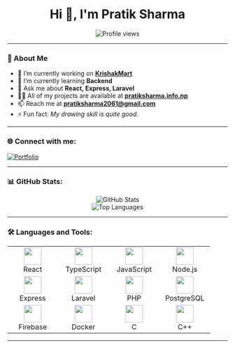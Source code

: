 <h1 align="center">Hi 👋, I'm Pratik Sharma</h1>
<!-- <h3 align="center">A Passionate Fullstack Developer from Nepal</h3> -->

<p align="center">
  <img src="https://komarev.com/ghpvc/?username=pratik2061&label=Profile%20views&color=0e75b6&style=flat" alt="Profile views" />
</p>

---

### 🚀 About Me

- 🔭 I’m currently working on [**KrishakMart**](https://github.com/pratik2061/KrishakMart)
- 🌱 I’m currently learning **Backend**
- 💬 Ask me about **React, Express, Laravel**
- 👨‍💻 All of my projects are available at [**pratiksharma.info.np**](https://www.pratiksharma.info.np)
- 📫 Reach me at **pratiksharma2061@gmail.com**
- ⚡ Fun fact: *My drawing skill is quite good.*

---

### 🌐 Connect with me:

<p align="left">
  <a href="https://www.pratiksharma.info.np" target="_blank">
    <img src="https://img.shields.io/badge/Portfolio-000000?style=for-the-badge&logo=About.me&logoColor=white" alt="Portfolio"/>
  </a>
</p>

---

### 📊 GitHub Stats:

<div align="center">
  <img src="https://github-readme-stats.vercel.app/api?username=pratik2061&show_icons=true&theme=tokyonight&hide_border=true" alt="GitHub Stats" />
  <br/>
<!--   <img src="https://github-readme-streak-stats.herokuapp.com/?user=pratik2061&theme=tokyonight&hide_border=true" alt="GitHub Streak" /> -->
<!--   <br/> -->
  <img src="https://github-readme-stats.vercel.app/api/top-langs/?username=pratik2061&layout=compact&theme=tokyonight&hide_border=true" alt="Top Languages" />
</div>

---

### 🛠️ Languages and Tools:

<table align="center">
  <tr>
    <td align="center" width="100">
      <img src="https://cdn.jsdelivr.net/gh/devicons/devicon/icons/react/react-original.svg" width="40" /><br/>React
    </td>
    <td align="center" width="100">
      <img src="https://cdn.jsdelivr.net/gh/devicons/devicon/icons/typescript/typescript-original.svg" width="40" /><br/>TypeScript
    </td>
    <td align="center" width="100">
      <img src="https://cdn.jsdelivr.net/gh/devicons/devicon/icons/javascript/javascript-original.svg" width="40" /><br/>JavaScript
    </td>
    <td align="center" width="100">
      <img src="https://cdn.jsdelivr.net/gh/devicons/devicon/icons/nodejs/nodejs-original.svg" width="40" /><br/>Node.js
    </td>
  </tr>
  <tr>
    <td align="center" width="100">
      <img src="https://cdn.jsdelivr.net/gh/devicons/devicon/icons/express/express-original-wordmark.svg" width="40" /><br/>Express
    </td>
    <td align="center" width="100">
      <img src="https://images.icon-icons.com/2699/PNG/512/laravel_logo_icon_170314.png" width="40" /><br/>Laravel
    </td>
    <td align="center" width="100">
      <img src="https://cdn.jsdelivr.net/gh/devicons/devicon/icons/php/php-original.svg" width="40" /><br/>PHP
    </td>
    <td align="center" width="100">
      <img src="https://cdn.jsdelivr.net/gh/devicons/devicon/icons/postgresql/postgresql-original-wordmark.svg" width="40" /><br/>PostgreSQL
    </td>
  </tr>
  <tr>
    <td align="center" width="100">
      <img src="https://www.vectorlogo.zone/logos/firebase/firebase-icon.svg" width="40" /><br/>Firebase
    </td>
    <td align="center" width="100">
      <img src="https://cdn.jsdelivr.net/gh/devicons/devicon/icons/docker/docker-original-wordmark.svg" width="40" /><br/>Docker
    </td>
    <td align="center" width="100">
      <img src="https://cdn.jsdelivr.net/gh/devicons/devicon/icons/c/c-original.svg" width="40" /><br/>C
    </td>
    <td align="center" width="100">
      <img src="https://cdn.jsdelivr.net/gh/devicons/devicon/icons/cplusplus/cplusplus-original.svg" width="40" /><br/>C++
    </td>
  </tr>
</table>

---
